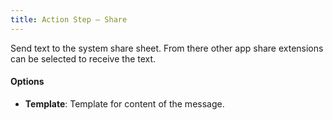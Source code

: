 ```yaml
---
title: Action Step – Share
---
```


Send text to the system share sheet. From there other app share extensions can be selected to receive the text.

#### Options

- **Template**: Template for content of the message.
